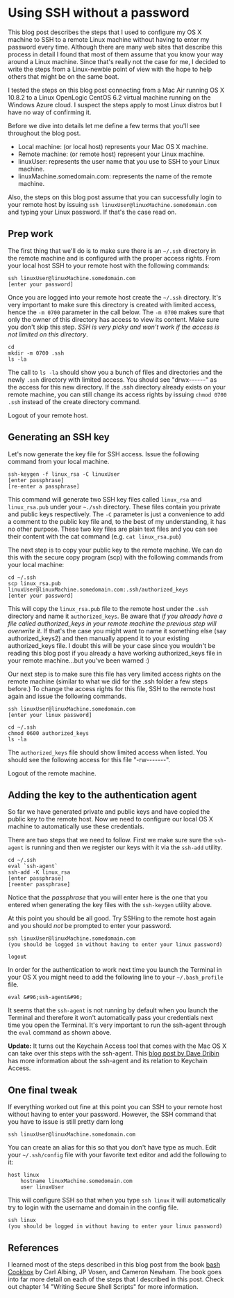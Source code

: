 # Using SSH without a password
This blog post describes the steps that I used to configure my OS X machine to SSH to a remote Linux machine without having to enter my password every time. Although there are many web sites that describe this process in detail I found that most of them assume that you know your way around a Linux machine. Since that's really not the case for me, I decided to write the steps from a Linux-newbie point of view with the hope to help others that might be on the same boat.

I tested the steps on this blog post connecting from a Mac Air running OS X 10.8.2 to a Linux OpenLogic CentOS 6.2 virtual machine running on the Windows Azure cloud. I suspect the steps apply to most Linux distros but I have no way of confirming it. 

Before we dive into details let me define a few terms that you'll see throughout the blog post.

* Local machine: (or local host) represents your Mac OS X machine. 
* Remote machine: (or remote host) represent your Linux machine.
* linuxUser: represents the user name that you use to SSH to your Linux machine.
* linuxMachine.somedomain.com: represents the name of the remote machine. 

Also, the steps on this blog post assume that you can successfully login to your remote host by issuing `ssh linuxUser@linuxMachine.somedomain.com` and typing your Linux password. If that's the case read on.


## Prep work

The first thing that we'll do is to make sure there is an `~/.ssh` directory in the remote machine and is configured with the proper access rights. From your local host SSH to your remote host with the following commands:

```terminal
ssh linuxUser@linuxMachine.somedomain.com
[enter your password]
```

Once you are logged into your remote host create the `~/.ssh` directory. It's very important to make sure this directory is created with limited access, hence the `-m 0700` parameter in the call below. The `-m 0700` makes sure that only the owner of this directory has access to view its content. Make sure you don't skip this step. *SSH is very picky and won't work if the access is not limited on this directory*.

```terminal
cd
mkdir -m 0700 .ssh
ls -la
```

The call to `ls -la` should show you a bunch of files and directories and the newly `.ssh` directory with limited access. You should see "drwx------" as the access for this new directory. If the .ssh directory already exists on your remote machine, you can still change its access rights by issuing `chmod 0700 .ssh` instead of the create directory command.

Logout of your remote host.


## Generating an SSH key

Let's now generate the key file for SSH access. Issue the following command from your local machine.

```terminal
ssh-keygen -f linux_rsa -C linuxUser
[enter passphrase]
[re-enter a passphrase]
```

This command will generate two SSH key files called `linux_rsa` and `linux_rsa.pub` under your `~./ssh` directory. These files contain you private and public keys respectively. The `-C` parameter is just a convenience to add a comment to the public key file and, to the best of my understanding, it has no other purpose. These two key files are plain text files and you can see their content with the cat command (e.g. `cat linux_rsa.pub`)

The next step is to copy your public key to the remote machine. We can do this with the secure copy program (scp) with the following commands from your local machine:

```terminal
cd ~/.ssh
scp linux_rsa.pub linuxUser@linuxMachine.somedomain.com:.ssh/authorized_keys
[enter your password]
```

This will copy the `linux_rsa.pub` file to the remote host under the `.ssh` directory and name it `authorized_keys`. Be aware that *if you already have a file called authorized_keys in your remote machine the previous step will overwrite it*. If that's the case you might want to name it something else (say authorized_keys2) and then manually append it to your existing authorized_keys file. I doubt this will be your case since you wouldn't be reading this blog post if you already a have working authorized_keys file in your remote machine...but you've been warned :)

Our next step is to make sure this file has very limited access rights on the remote machine (similar to what we did for the .ssh folder a few steps before.) To change the access rights for this file, SSH to the remote host again and issue the following commands.

```terminal
ssh linuxUser@linuxMachine.somedomain.com
[enter your linux password]

cd ~/.ssh
chmod 0600 authorized_keys 
ls -la
```

The `authorized_keys` file should show limited access when listed. You should see the following access for this file "-rw-------". 

Logout of the remote machine.


## Adding the key to the authentication agent

So far we have generated private and public keys and have copied the public key to the remote host. Now we need to configure our local OS X machine to automatically use these credentials.

There are two steps that we need to follow. First we make sure sure the `ssh-agent` is running and then we register our keys with it via the `ssh-add` utility.

```terminal
cd ~/.ssh
eval `ssh-agent`
ssh-add -K linux_rsa
[enter passphrase]
[reenter passphrase]
```

Notice that the *passphrase* that you will enter here is the one that you entered when generating the key files with the `ssh-keygen` utility above. 

At this point you should be all good. Try SSHing to the remote host again and you should *not* be prompted to enter your password.

```terminal
ssh linuxUser@linuxMachine.somedomain.com
(you should be logged in without having to enter your linux password)

logout
```

In order for the authentication to work next time you launch the Terminal in your OS X you might need to add the following line to your `~/.bash_profile` file.

```code
eval &#96;ssh-agent&#96;
```

It seems that the `ssh-agent` is not running by default when you launch the Terminal and therefore it won't automatically pass your credentials next time you open the Terminal. It's very important to run the ssh-agent through the `eval` command as shown above.

**Update:** It turns out the Keychain Access tool that comes with the Mac OS X can take over this steps with the ssh-agent. This [blog post by Dave Dribin](http://www.dribin.org/dave/blog/archives/2007/11/28/ssh_agent_leopard) has more information about the ssh-agent and its relation to Keychain Access.


## One final tweak

If everything worked out fine at this point you can SSH to your remote host without having to enter your password. However, the SSH command that you have to issue is still pretty darn long

```terminal
ssh linuxUser@linuxMachine.somedomain.com
```

You can create an alias for this so that you don't have type as much. Edit your `~/.ssh/config` file with your favorite text editor and add the following to it:

```code
host linux
    hostname linuxMachine.somedomain.com
    user linuxUser
```

This will configure SSH so that when you type `ssh linux` it will automatically try to login with the username and domain in the config file.

```terminal
ssh linux
(you should be logged in without having to enter your linux password)
```


## References

I learned most of the steps described in this blog post from the book [bash Cookbox](http://www.amazon.com/Bash-Cookbook-Solutions-Examples-Cookbooks/dp/0596526784) by Carl Albing, JP Vosen, and Cameron Newham. The book goes into far more detail on each of the steps that I described in this post. Check out chapter 14 "Writing Secure Shell Scripts" for more information.